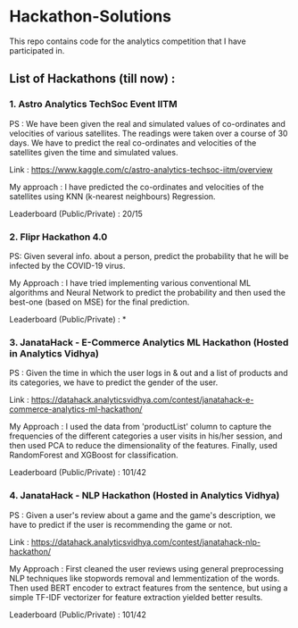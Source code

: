 # Hackathon-Solutions
This repo contains code for the analytics competition that I have participated in.

## List of Hackathons (till now) : 

### 1. Astro Analytics TechSoc Event IITM

PS : We have been given the real and simulated values of co-ordinates and velocities of various satellites. The readings were taken over a course of 30 days. We have to predict the real co-ordinates and velocities of the satellites given the time and simulated values.

Link : https://www.kaggle.com/c/astro-analytics-techsoc-iitm/overview

My approach : I have predicted the co-ordinates and velocities of the satellites using KNN (k-nearest neighbours) Regression.

Leaderboard (Public/Private) : 20/15 

### 2. Flipr Hackathon 4.0

PS: Given several info. about a person, predict the probability that he will be infected by the COVID-19 virus.

My Approach : I have tried implementing various conventional ML algorithms and Neural Network to predict the probability and then used the best-one (based on MSE) for the final prediction.

Leaderboard (Public/Private) : *

### 3. JanataHack - E-Commerce Analytics ML Hackathon (Hosted in Analytics Vidhya)

PS : Given the time in which the user logs in & out and a list of products and its categories, we have to predict the gender of the user.

Link : https://datahack.analyticsvidhya.com/contest/janatahack-e-commerce-analytics-ml-hackathon/

My Approach : I used the data from 'productList' column to capture the frequencies of the different categories a user visits in his/her session, and then used PCA to reduce the dimensionality of the features. Finally, used RandomForest and XGBoost for classification.

Leaderboard (Public/Private) : 101/42

### 4. JanataHack - NLP Hackathon (Hosted in Analytics Vidhya)

PS : Given a user's review about a game and the game's description, we have to predict if the user is recommending the game or not.

Link : https://datahack.analyticsvidhya.com/contest/janatahack-nlp-hackathon/

My Approach : First cleaned the user reviews using general preprocessing NLP techniques like stopwords removal and lemmentization of the words. Then used BERT encoder to extract features from the sentence, but using a simple TF-IDF vectorizer for feature extraction yielded better results.

Leaderboard (Public/Private) : 101/42
